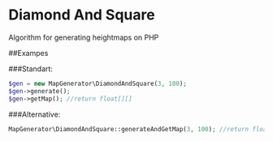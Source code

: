 # Diamond And Square
Algorithm for generating heightmaps on PHP

##Exampes

###Standart:

```php
$gen = new MapGenerator\DiamondAndSquare(3, 100);
$gen->generate();
$gen->getMap(); //return float[][]
```

###Alternative:

```php
MapGenerator\DiamondAndSquare::generateAndGetMap(3, 100); //return float[][]
```